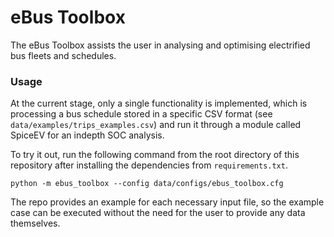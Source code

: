# eBus Toolbox

The eBus Toolbox assists the user in analysing and optimising electrified bus fleets and schedules.

### Usage

At the current stage, only a single functionality is implemented, which is processing a bus schedule stored in a specific CSV format (see `data/examples/trips_examples.csv`) and run it through a module called SpiceEV for an indepth SOC analysis.

To try it out, run the following command from the root directory of this repository after installing the dependencies from `requirements.txt`. 

`python -m ebus_toolbox --config data/configs/ebus_toolbox.cfg`

The repo provides an example for each necessary input file, so the example case can be executed without the need for the user to provide any data themselves.